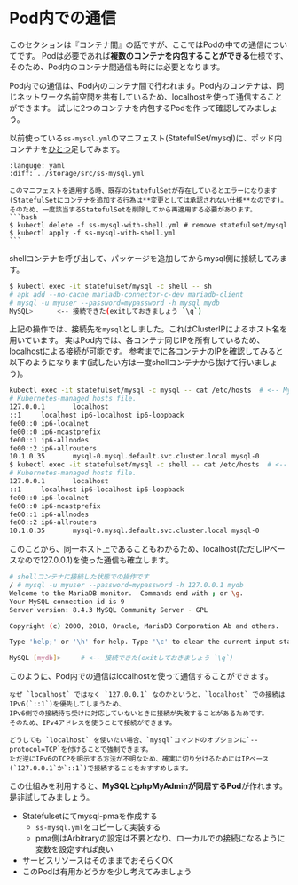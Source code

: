 # Pod内での通信

このセクションは『コンテナ間』の話ですが、ここではPodの中での通信についてです。
Podは必要であれば**複数のコンテナを内包することができる**仕様です、そのため、Pod内のコンテナ間通信も時には必要となります。

Pod内での通信は、Pod内のコンテナ間で行われます。Pod内のコンテナは、同じネットワーク名前空間を共有しているため、localhostを使って通信することができます。
試しに2つのコンテナを内包するPodを作って確認してみましょう。

以前使っている`ss-mysql.yml`のマニフェスト(StatefulSet/mysql)に、ポッド内コンテナを[ひとつ](sources/ss-mysql-with-shell.yml)足してみます。

```{literalinclude} sources/ss-mysql-with-shell.yml
:languge: yaml
:diff: ../storage/src/ss-mysql.yml
```

````{warning}
このマニフェストを適用する時、既存のStatefulSetが存在しているとエラーになります(StatefulSetにコンテナを追加する行為は**変更としては承認されない仕様**なのです)。
そのため、一度該当するStatefulSetを削除してから再適用する必要があります。
```bash
$ kubectl delete -f ss-mysql-with-shell.yml # remove statefulset/mysql
$ kubectl apply -f ss-mysql-with-shell.yml
```
````

shellコンテナを呼び出して、パッケージを追加してからmysql側に接続してみます。

```bash
$ kubectl exec -it statefulset/mysql -c shell -- sh
# apk add --no-cache mariadb-connector-c-dev mariadb-client
# mysql -u myuser --password=mypassword -h mysql mydb
MySQL>      <-- 接続できた(exitしておきましょう `\q`)
```

上記の操作では、接続先を`mysql`としました。これはClusterIPによるホスト名を用いています。
実はPod内では、各コンテナ同じIPを所有しているため、localhostによる接続が可能です。
参考までに各コンテナのIPを確認してみると以下のようになります(試したい方は一度shellコンテナから抜けて行いましょう)。

```bash
kubectl exec -it statefulset/mysql -c mysql -- cat /etc/hosts  # <-- MySQLコンテナ側
# Kubernetes-managed hosts file.
127.0.0.1       localhost
::1     localhost ip6-localhost ip6-loopback
fe00::0 ip6-localnet
fe00::0 ip6-mcastprefix
fe00::1 ip6-allnodes
fe00::2 ip6-allrouters
10.1.0.35       mysql-0.mysql.default.svc.cluster.local mysql-0
$ kubectl exec -it statefulset/mysql -c shell -- cat /etc/hosts  # <-- シェルコンテナ側
# Kubernetes-managed hosts file.
127.0.0.1       localhost
::1     localhost ip6-localhost ip6-loopback
fe00::0 ip6-localnet
fe00::0 ip6-mcastprefix
fe00::1 ip6-allnodes
fe00::2 ip6-allrouters
10.1.0.35       mysql-0.mysql.default.svc.cluster.local mysql-0
```

このことから、同一ホスト上であることもわかるため、localhost(ただしIPベースなので127.0.0.1)を使った通信も確立します。

```bash
# shellコンテナに接続した状態での操作です
/ # mysql -u myuser --password=mypassword -h 127.0.0.1 mydb
Welcome to the MariaDB monitor.  Commands end with ; or \g.
Your MySQL connection id is 9
Server version: 8.4.3 MySQL Community Server - GPL

Copyright (c) 2000, 2018, Oracle, MariaDB Corporation Ab and others.

Type 'help;' or '\h' for help. Type '\c' to clear the current input statement.

MySQL [mydb]>     # <-- 接続できた(exitしておきましょう `\q`)
```

このように、Pod内での通信はlocalhostを使って通信することができます。

```{note}
なぜ `localhost` ではなく `127.0.0.1` なのかというと、`localhost` での接続はIPv6(`::1`)を優先してしまうため、
IPv6側での接続待ち受けに対応していないときに接続が失敗することがあるためです。
そのため、IPv4アドレスを使うことで接続ができます。

どうしても `localhost` を使いたい場合、`mysql`コマンドのオプションに`--protocol=TCP`を付けることで強制できます。
ただ逆にIPv6のTCPを明示する方法が不明なため、確実に切り分けるためにはIPベース(`127.0.0.1`か`::1`)で接続することをおすすめします。

```

この仕組みを利用すると、**MySQLとphpMyAdminが同居するPod**が作れます。
是非試してみましょう。

- Statefulsetにてmysql-pmaを作成する
  - `ss-mysql.yml`をコピーして実装する
  - pma側はArbitraryの設定は不要となり、ローカルでの接続になるように変数を設定すれば良い
- サービスリソースはそのままでおそらくOK
- このPodは有用かどうかを少し考えてみましょう


